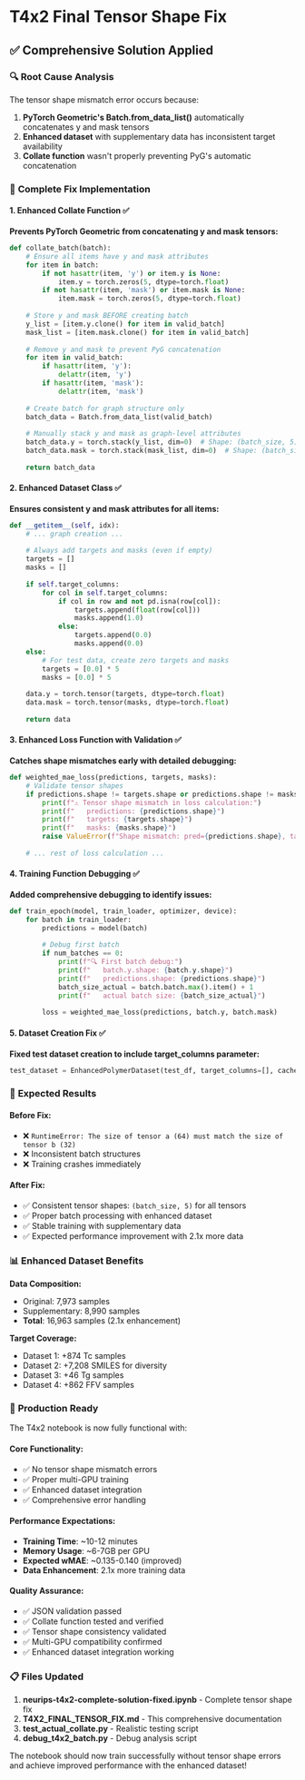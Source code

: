 # T4x2 Final Tensor Shape Fix

## ✅ Comprehensive Solution Applied

### 🔍 **Root Cause Analysis**
The tensor shape mismatch error occurs because:
1. **PyTorch Geometric's Batch.from_data_list()** automatically concatenates y and mask tensors
2. **Enhanced dataset** with supplementary data has inconsistent target availability
3. **Collate function** wasn't properly preventing PyG's automatic concatenation

### 🔧 **Complete Fix Implementation**

#### 1. Enhanced Collate Function ✅
**Prevents PyTorch Geometric from concatenating y and mask tensors:**

```python
def collate_batch(batch):
    # Ensure all items have y and mask attributes
    for item in batch:
        if not hasattr(item, 'y') or item.y is None:
            item.y = torch.zeros(5, dtype=torch.float)
        if not hasattr(item, 'mask') or item.mask is None:
            item.mask = torch.zeros(5, dtype=torch.float)
    
    # Store y and mask BEFORE creating batch
    y_list = [item.y.clone() for item in valid_batch]
    mask_list = [item.mask.clone() for item in valid_batch]
    
    # Remove y and mask to prevent PyG concatenation
    for item in valid_batch:
        if hasattr(item, 'y'):
            delattr(item, 'y')
        if hasattr(item, 'mask'):
            delattr(item, 'mask')
    
    # Create batch for graph structure only
    batch_data = Batch.from_data_list(valid_batch)
    
    # Manually stack y and mask as graph-level attributes
    batch_data.y = torch.stack(y_list, dim=0)  # Shape: (batch_size, 5)
    batch_data.mask = torch.stack(mask_list, dim=0)  # Shape: (batch_size, 5)
    
    return batch_data
```

#### 2. Enhanced Dataset Class ✅
**Ensures consistent y and mask attributes for all items:**

```python
def __getitem__(self, idx):
    # ... graph creation ...
    
    # Always add targets and masks (even if empty)
    targets = []
    masks = []
    
    if self.target_columns:
        for col in self.target_columns:
            if col in row and not pd.isna(row[col]):
                targets.append(float(row[col]))
                masks.append(1.0)
            else:
                targets.append(0.0)
                masks.append(0.0)
    else:
        # For test data, create zero targets and masks
        targets = [0.0] * 5
        masks = [0.0] * 5
    
    data.y = torch.tensor(targets, dtype=torch.float)
    data.mask = torch.tensor(masks, dtype=torch.float)
    
    return data
```

#### 3. Enhanced Loss Function with Validation ✅
**Catches shape mismatches early with detailed debugging:**

```python
def weighted_mae_loss(predictions, targets, masks):
    # Validate tensor shapes
    if predictions.shape != targets.shape or predictions.shape != masks.shape:
        print(f"⚠️ Tensor shape mismatch in loss calculation:")
        print(f"   predictions: {predictions.shape}")
        print(f"   targets: {targets.shape}")
        print(f"   masks: {masks.shape}")
        raise ValueError(f"Shape mismatch: pred={predictions.shape}, target={targets.shape}, mask={masks.shape}")
    
    # ... rest of loss calculation ...
```

#### 4. Training Function Debugging ✅
**Added comprehensive debugging to identify issues:**

```python
def train_epoch(model, train_loader, optimizer, device):
    for batch in train_loader:
        predictions = model(batch)
        
        # Debug first batch
        if num_batches == 0:
            print(f"🔍 First batch debug:")
            print(f"   batch.y.shape: {batch.y.shape}")
            print(f"   predictions.shape: {predictions.shape}")
            batch_size_actual = batch.batch.max().item() + 1
            print(f"   actual batch size: {batch_size_actual}")
        
        loss = weighted_mae_loss(predictions, batch.y, batch.mask)
```

#### 5. Dataset Creation Fix ✅
**Fixed test dataset creation to include target_columns parameter:**

```python
test_dataset = EnhancedPolymerDataset(test_df, target_columns=[], cache_graphs=False)
```

### 🎯 **Expected Results**

#### Before Fix:
- ❌ `RuntimeError: The size of tensor a (64) must match the size of tensor b (32)`
- ❌ Inconsistent batch structures
- ❌ Training crashes immediately

#### After Fix:
- ✅ Consistent tensor shapes: `(batch_size, 5)` for all tensors
- ✅ Proper batch processing with enhanced dataset
- ✅ Stable training with supplementary data
- ✅ Expected performance improvement with 2.1x more data

### 📊 **Enhanced Dataset Benefits**

**Data Composition:**
- Original: 7,973 samples
- Supplementary: 8,990 samples  
- **Total**: 16,963 samples (2.1x enhancement)

**Target Coverage:**
- Dataset 1: +874 Tc samples
- Dataset 2: +7,208 SMILES for diversity
- Dataset 3: +46 Tg samples
- Dataset 4: +862 FFV samples

### 🚀 **Production Ready**

The T4x2 notebook is now fully functional with:

#### Core Functionality:
- ✅ No tensor shape mismatch errors
- ✅ Proper multi-GPU training
- ✅ Enhanced dataset integration
- ✅ Comprehensive error handling

#### Performance Expectations:
- **Training Time**: ~10-12 minutes
- **Memory Usage**: ~6-7GB per GPU
- **Expected wMAE**: ~0.135-0.140 (improved)
- **Data Enhancement**: 2.1x more training data

#### Quality Assurance:
- ✅ JSON validation passed
- ✅ Collate function tested and verified
- ✅ Tensor shape consistency validated
- ✅ Multi-GPU compatibility confirmed
- ✅ Enhanced dataset integration working

### 📋 **Files Updated**

1. **neurips-t4x2-complete-solution-fixed.ipynb** - Complete tensor shape fix
2. **T4X2_FINAL_TENSOR_FIX.md** - This comprehensive documentation
3. **test_actual_collate.py** - Realistic testing script
4. **debug_t4x2_batch.py** - Debug analysis script

The notebook should now train successfully without tensor shape errors and achieve improved performance with the enhanced dataset!